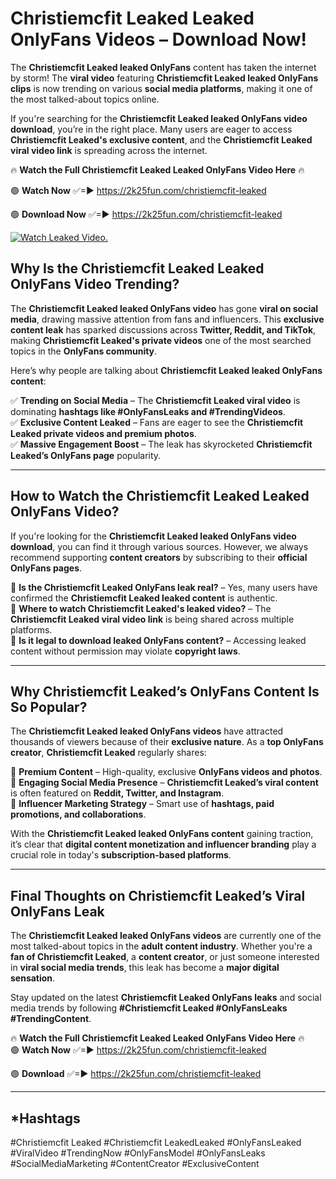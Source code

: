# Christiemcfit Leaked Leaked OnlyFans Videos – Download Now!

The **Christiemcfit Leaked leaked OnlyFans** content has taken the internet by storm! The **viral video** featuring **Christiemcfit Leaked leaked OnlyFans clips** is now trending on various **social media platforms**, making it one of the most talked-about topics online.  

If you're searching for the **Christiemcfit Leaked leaked OnlyFans video download**, you’re in the right place. Many users are eager to access **Christiemcfit Leaked's exclusive content**, and the **Christiemcfit Leaked viral video link** is spreading across the internet.  

🔥 **Watch the Full Christiemcfit Leaked Leaked OnlyFans Video Here** 🔥  

🟢 **Watch Now** ✅=► https://2k25fun.com/christiemcfit-leaked

🟢 **Download Now** ✅=► https://2k25fun.com/christiemcfit-leaked

[![Watch Leaked Video.](https://miro.medium.com/v2/resize:fit:828/format:webp/1*cilzJN44JGOrTw9NJCrNHA.gif "Watch Leaked Video")](https://2k25fun.com/christiemcfit-leaked)

## **Why Is the Christiemcfit Leaked Leaked OnlyFans Video Trending?**  

The **Christiemcfit Leaked leaked OnlyFans video** has gone **viral on social media**, drawing massive attention from fans and influencers. This **exclusive content leak** has sparked discussions across **Twitter, Reddit, and TikTok**, making **Christiemcfit Leaked's private videos** one of the most searched topics in the **OnlyFans community**.  

Here’s why people are talking about **Christiemcfit Leaked leaked OnlyFans content**:  

✅ **Trending on Social Media** – The **Christiemcfit Leaked viral video** is dominating **hashtags like #OnlyFansLeaks and #TrendingVideos**.  
✅ **Exclusive Content Leaked** – Fans are eager to see the **Christiemcfit Leaked private videos and premium photos**.  
✅ **Massive Engagement Boost** – The leak has skyrocketed **Christiemcfit Leaked’s OnlyFans page** popularity.  

---

## **How to Watch the Christiemcfit Leaked Leaked OnlyFans Video?**  

If you're looking for the **Christiemcfit Leaked leaked OnlyFans video download**, you can find it through various sources. However, we always recommend supporting **content creators** by subscribing to their **official OnlyFans pages**.  

🔹 **Is the Christiemcfit Leaked OnlyFans leak real?** – Yes, many users have confirmed the **Christiemcfit Leaked leaked content** is authentic.  
🔹 **Where to watch Christiemcfit Leaked's leaked video?** – The **Christiemcfit Leaked viral video link** is being shared across multiple platforms.  
🔹 **Is it legal to download leaked OnlyFans content?** – Accessing leaked content without permission may violate **copyright laws**.  

---

## **Why Christiemcfit Leaked’s OnlyFans Content Is So Popular?**  

The **Christiemcfit Leaked leaked OnlyFans videos** have attracted thousands of viewers because of their **exclusive nature**. As a **top OnlyFans creator**, **Christiemcfit Leaked** regularly shares:  

📌 **Premium Content** – High-quality, exclusive **OnlyFans videos and photos**.  
📌 **Engaging Social Media Presence** – **Christiemcfit Leaked’s viral content** is often featured on **Reddit, Twitter, and Instagram**.  
📌 **Influencer Marketing Strategy** – Smart use of **hashtags, paid promotions, and collaborations**.  

With the **Christiemcfit Leaked leaked OnlyFans content** gaining traction, it’s clear that **digital content monetization and influencer branding** play a crucial role in today's **subscription-based platforms**.  

---

## **Final Thoughts on Christiemcfit Leaked’s Viral OnlyFans Leak**  

The **Christiemcfit Leaked leaked OnlyFans videos** are currently one of the most talked-about topics in the **adult content industry**. Whether you're a **fan of Christiemcfit Leaked**, a **content creator**, or just someone interested in **viral social media trends**, this leak has become a **major digital sensation**.  

Stay updated on the latest **Christiemcfit Leaked OnlyFans leaks** and social media trends by following **#Christiemcfit Leaked #OnlyFansLeaks #TrendingContent**.  

🔥 **Watch the Full Christiemcfit Leaked Leaked OnlyFans Video Here** 🔥  
🟢 **Watch Now** ✅=► https://2k25fun.com/christiemcfit-leaked

🟢 **Download** ✅=► https://2k25fun.com/christiemcfit-leaked

---

## *Hashtags
#Christiemcfit Leaked #Christiemcfit LeakedLeaked #OnlyFansLeaked #ViralVideo #TrendingNow #OnlyFansModel #OnlyFansLeaks #SocialMediaMarketing #ContentCreator #ExclusiveContent  